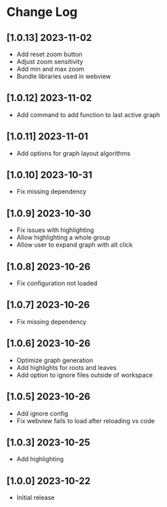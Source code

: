 # Change Log

## [1.0.13] 2023-11-02

- Add reset zoom button
- Adjust zoom sensitivity
- Add min and max zoom
- Bundle libraries used in webview

## [1.0.12] 2023-11-02

- Add command to add function to last active graph

## [1.0.11] 2023-11-01

- Add options for graph layout algorithms

## [1.0.10] 2023-10-31

- Fix missing dependency

## [1.0.9] 2023-10-30

- Fix issues with highlighting
- Allow highlighting a whole group
- Allow user to expand graph with alt click

## [1.0.8] 2023-10-26

- Fix configuration not loaded

## [1.0.7] 2023-10-26

- Fix missing dependency

## [1.0.6] 2023-10-26

- Optimize graph generation
- Add highlights for roots and leaves
- Add option to ignore files outside of workspace

## [1.0.5] 2023-10-26

- Add ignore config
- Fix webview fails to load after reloading vs code

## [1.0.3] 2023-10-25

- Add highlighting

## [1.0.0] 2023-10-22

- Initial release
